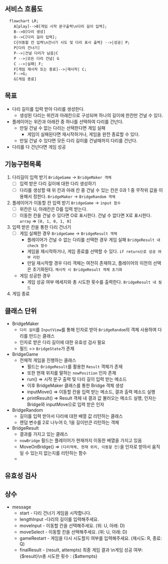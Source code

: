 ## 서비스 흐름도

```mermaid
  flowchart LR;
    A[play]-->B[게임 시작 문구출력\n다리 길이 입력];
    B-->O[다리 생성]
    O-->C[다리 길이 입력];
    C{이동할 칸 입력\n건너기 시도 및 다리 표시 출력} -->|성공| P;
    P[다리 건너기]
    P-->|건널 다리가 남음|C
    P -->|모든 다리 건넘| G
    C -->|실패| F;
    F[게임 재시작 또는 종료]-->|재시작| C;
    F-->G;
    G[게임 종료]
```

## 목표

- 다리 길이를 입력 받아 다리를 생성한다.
  - 생성된 다리는 위칸과 아래칸으로 구성되며 하나의 길이에 한칸만 건널 수 있다.
- 플레이어는 위칸과 아래칸 중 하나를 선택하여 다리를 건넌다.
  - 만일 건널 수 없는 다리는 선택한다면 게임 실패
    - 게임이 실패된다면 재시작하거나, 게임을 완전 종료할 수 있다.
  - 만일 건널 수 있다면 모든 다리 길이를 건널때까지 다리를 건넌다.
- 다리를 다 건넌다면 게임 성공

## 기능구현목록

1. 다리길이 입력 받기 `BridgeGame` -> `BridgeMaker 객체`
   - [ ] 입력 받은 다리 길이에 대한 다리 생성하기
   - [ ] 다리를 생성할 때 위 칸과 아래 칸 중 건널 수 있는 칸은 0과 1 중 무작위 값을 이용해서 정한다. `BridgeMaker` -> `BridgeRandom 객체`
2. 플레이어가 이동할 칸 입력 받기 `BridgeGame` -> `input 함수`
   - [ ] 위칸은 U, 아래칸은 D를 입력 받는다.
   - [ ] 이동한 칸을 건널 수 있다면 O로 표시한다. 건널 수 없다면 X로 표시한다. `array` => `[0, 1, 0, 1, 0]`
3. 입력 받은 칸을 통한 다리 건너기
   - [ ] 게임 실패한 경우 `BridgeGame` -> `BridgeResult 객체`
     - 플레이어가 건널 수 없는 다리를 선택한 경우 게임 실패 `BridgeResult 내 check 함수`
     - 게임을 재시작하거나, 게임 종료를 선택할 수 있다. `if return으로 성공 여부 리턴`
     - 만일 재시작할 경우 다리 객체는 여전히 존재하고, 플레이어의 이전의 선택은 초기화된다. `재시작 시 BridgeResult 객체 초기화`
   - 게임 성공한 경우
     - 게임 성공 여부 메세지와 총 시도한 횟수를 출력한다. `BridgeResult 내 필드`
4. 게임 종료

## 클래스 단위

- BridgeMaker
  - `다리 길이`를 `InputView`를 통해 인자로 받아 `BridgeRandom`의 객체 사용하여 다리를 만드는 클래스
  - 인자로 받은 다리 길이에 대한 유효성 검사 필요
  - 필드 => `BridgeState`가 존재
- BridgeGame
  - 전체적 게임을 진행하는 클래스
    - 필드는 `BridgeResult`를 활용한 `Result` 객체가 존재
    - 또한 현재 위치를 말하는 `nowPosition` 인자 존재
    - run() => 시작 문구 출력 및 다리 길이 입력 받는 메소드
    - 이후 BridgeMaker 클래스를 통한 Bridge 객체 생성
    - inputMove() => 이동할 칸을 입력 받는 메소드, 결과 출력 메소드 실행
    - printResult() => Result 객체 내 결과 값 불러오는 메소드 실행, 인자는 Bridge와 inputMove으로 입력 받은 인자
- BridgeRandom
  - 길이를 입력 받아서 다리에 대한 배열 값 리턴하는 클래스
  - 랜덤 변수를 2로 나누어 0, 1을 길이만큰 리턴하는 객체
- BridgeResult
  - 결과를 가지고 있는 클래스
  - `nowBridge` 필드는 플레이어가 현재까지 이동한 배열을 가지고 있음
  - MoveOnBridge() => `(다리객체, 현재 위치, 이동할 칸)`을 인자로 받아서 움직일 수 있는지 없는지를 리턴하는 함수
  -

## 유효성 검사

## 상수

- message
  - start - 다리 건너기 게임을 시작합니다.
  - lengthInput -다리의 길이를 입력해주세요.
  - moveInput - 이동할 칸을 선택해주세요. (위: U, 아래: D)
  - moveSelect - 이동할 칸을 선택해주세요. (위: U, 아래: D)
  - gameRestart - 게임을 다시 시도할지 여부를 입력해주세요. (재시도: R, 종료: Q)
  - finalResult - (result, attempts) 최종 게임 결과 \n게임 성공 여부: {$result}\n총 시도한 횟수 : {$attempts}
